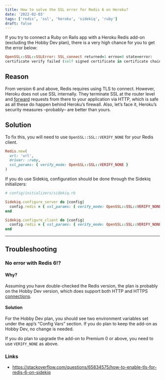 ```yaml
---
title: How to solve the SSL error for Redis 6 on Heroku?
date: '2022-02-03'
tags: ['redis', 'ssl', 'heroku', 'sidekiq', 'ruby']
draft: false
---
```


If you try to connect a Ruby on Rails app with a Heroku Redis add-on (excluding the Hobby Dev plan), there is a very high chance for you to get the error below:

```ruby
OpenSSL::SSL::SSLError: SSL_connect returned=1 errno=0 state=error:
certificate verify failed (self signed certificate in certificate chain)
```

## Reason

From version 6 and above, Redis requires using TLS to connect. However, Heroku does not use SSL internally. They terminate SSL at the router level and [forward](https://devcenter.heroku.com/articles/http-routing#routing) requests from there to your application via HTTP, which is safe as all these do happen behind Heroku’s firewall. Also, let’s face it, Heroku’s security measures –probably– are better than yours.

## Solution

To fix this, you will need to use `OpenSSL::SSL::VERIFY_NONE` for your Redis client.

```ruby
Redis.new(
  url: 'url',
  driver: :ruby,
  ssl_params: { verify_mode: OpenSSL::SSL::VERIFY_NONE }
)
```

If you do use Sidekiq, configuration should be done through the Sidekiq initializers:

```ruby
# config/initializers/sidekiq.rb

Sidekiq.configure_server do |config|
  config.redis = { ssl_params: { verify_mode: OpenSSL::SSL::VERIFY_NONE } }
end

Sidekiq.configure_client do |config|
  config.redis = { ssl_params: { verify_mode: OpenSSL::SSL::VERIFY_NONE } }
end
```

---

## Troubleshooting

### No error with Redis 6!?

#### Why?

Assuming you have double-checked the Redis version, the plan is probably on the Hobby Dev version, which does support both HTTP and HTTPS [connections](https://devcenter.heroku.com/articles/heroku-redis#create-a-new-instance).

#### Solution

For the Hobby Dev plan, you should see two environment variables set under the app’s “Config Vars” section. If you do plan to keep the add-on as Hobby Dev, no change is needed.

If you do plan to upgrade the add-on to Premium 0 or above, you need to use `VERIFY_NONE` as above.

### Links

- https://stackoverflow.com/questions/65834575/how-to-enable-tls-for-redis-6-on-sidekiq
